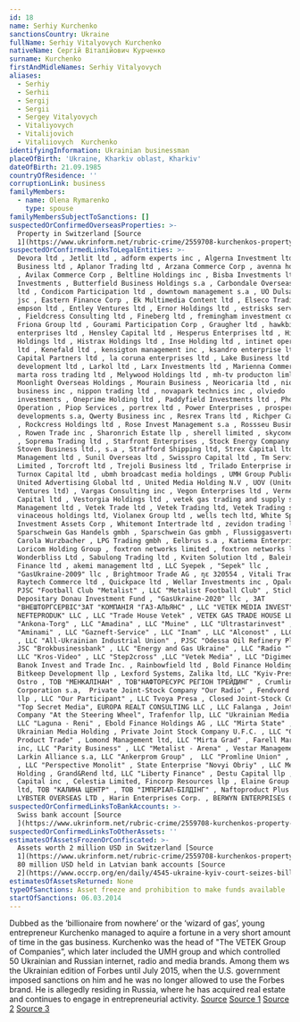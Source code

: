 ```yaml
---
id: 18
name: Serhiy Kurchenko
sanctionsCountry: Ukraine
fullName: Serhiy Vitalyovych Kurchenko
nativeName: Сергій Віталійович Курченко
surname: Kurchenko
firstAndMidleNames: Serhiy Vitalyovych
aliases:
  - Serhiy
  - Serhii
  - Sergij
  - Sergii
  - Sergey Vitalyovych
  - Vitaliyovych
  - Vitalijovich
  - Vitaliiovych  Kurchenko
identifyingInformation: Ukrainian businessman
placeOfBirth: 'Ukraine, Kharkiv oblast, Kharkiv'
dateOfBirth: 21.09.1985
countryOfResidence: ''
corruptionLink: business
familyMembers:
  - name: Olena Rymarenko
    type: spouse
familyMembersSubjectToSanctions: []
suspectedOrConfirmedOverseasProperties: >-
  Property in Switzerland [Source
  1](https://www.ukrinform.net/rubric-crime/2559708-kurchenkos-property-arrested-in-switzerland.html)
suspectedOrConfirmedLinksToLegalEntities: >-
  Devora ltd , Jetlit ltd , adform experts inc , Algerna Investment ltd , Anapom
  Business ltd , Aplanor Trading ltd , Arzana Commerce Corp , avenna holding ltd
  , Avilax Commerce Corp , Beltline Holdings inc , Bisba Investments ltd , Biven
  Investments , Butterfield Business Holdings s.a , Carbondale Overseas Group
  ltd , Condicom Participation ltd , downtown management s.a , UO Dulsa Capital
  jsc , Eastern Finance Corp , Ek Multimedia Content ltd , Elseco Trading ltd ,
  empson ltd , Entley Ventures ltd , Ernor Holdings ltd , estrisks services ltd
  , Fieldcress Consulting ltd , Fineberg ltd , fremingham investment corp ,
  Friona Group ltd , Gourami Participation Corp , Graugher ltd , hawkbit
  enterprises ltd , Hensley Capital ltd , Hesperus Enterprises ltd , Hickery
  Holdings ltd , Histrax Holdings ltd , Inse Holding ltd , intinet operations
  ltd , Kenefald ltd , kensigton management inc , ksandro enterprise ltd , Kuser
  Capital Partners ltd , la coruna enterprises ltd , Lake Business ltd , landow
  development ltd , Larkol ltd , Larx Investments ltd , Marienna Commerce ltd ,
  marta ross trading ltd , Melywood Holdings ltd , mh-tv producton limltdited ,
  Moonlight Overseas Holdings , Mourain Business , Neoricaria ltd , niolax
  business inc , nippon trading ltd , novapark technics inc , olviedo
  investments , Oneprime Holding ltd , Paddyfield Investments ltd , Phonrun
  Operation , Piop Services , portrex ltd , Power Enterprises , prosperity
  developments s.a, Qwerty Business inc , Resrex Trans ltd , Richper Capital ltd
  , Rockcress Holdings ltd , Rose Invest Management s.a , Rossseu Business Group
  , Rowen Trade inc , Sharonrich Estate llp , sherell limited , skycone limited
  , Soprema Trading ltd , Starfront Enterprises , Stock Energy Company inc ,
  Stoven Business ltd., s.a , Strafford Shipping ltd, Strex Capital ltd , Subfor
  Management ltd , Sunil Overseas ltd , Swisspro Capital ltd , Tm Service
  Limited , Torcroft ltd , Trejoli Business ltd , Trilado Enterprise inc ,
  Turnox Capital ltd , ubmh broadcast media holdings , UMH Group Public ltd ,
  United Advertising Global ltd , United Media Holding N.V , UOV (United Online
  Ventures ltd) , Vargas Consulting inc , Vegon Enterprises ltd , Vernell
  Capital ltd , Vestorgia Holdings ltd , vetek gas trading and supply sa , Vetek
  Management ltd , Vetek Trade ltd , Vetek Trading ltd, Vetek Trading sa,
  vinaceous holdings ltd, Violanex Group ltd , wells tech ltd, White Springs
  Investment Assets Corp , Whitemont Intertrade ltd , zevidon trading ltd ,
  Sparschwein Gas Handels gmbh , Sparschwein Gas gmbh , Flussiggasvertried GMBH
  Carola Wurzbacher , LPG Trading gmbh , Eelbrus s.a , Katiema Enterprises ltd ,
  Loricom Holding Group , foxtron networks limited , foxtron networks ltd ,
  Wonderbliss Ltd , Sabulong Trading ltd , Kviten Solution ltd , Baleingate
  Finance ltd , akemi management ltd , LLC Syepek , "Sepek" llc ,
  "GasUkraine-2009" llc , Brightmoor Trade AG , ηε 320554 , Vitali Trading ltd ,
  Raytech Commerce ltd , Quickpace ltd , Wellar Investments inc , Opalcore ltd ,
  PJSC "Football Club "Metalist" , LLC "Metalist Football Club" , Stichting
  Depositary Donau Investment Fund , "GasUkraine-2020" llc , ЗАТ
  "ВНЕШТОРГСЕРВІС"ЗАТ "КОМПАНІЯ "ГАЗ-АЛЬЯНС" , LLC "VETEK MEDIA INVEST" , "VETEK
  NEFTEPRODUK" LLC , LLC "Trade House Vetek" , VETEK GAS TRADE HOUSE LLC , LLC
  "Ankona-Torg" , LLC "Amadina" , LLC "Muine" , LLC "Ultrastarinvest" , LLC
  "Aminami" , LLC "Gazneft-Service" , LLC "Inam" , LLC "Alconost" , LLC "Higan"
  , LLC "All-Ukrainian Industrial Union" , PJSC "Odessa Oil Refinery Plant" ,
  JSC "Brokbusinessbank" , LLC "Energy and Gas Ukraine" , LLC "Radio "Trust" ,
  LLC "Kros-Video" , LLC "Step2cross" ,LLC "Vetek Media" , LLC "Digimedia" ,
  Banok Invest and Trade Inc. , Rainbowfield ltd , Bold Finance Holdings AG,
  Bitkeep Development llp , Lexford Systems, Zalika ltd, LLC "Kyiv-Press" , LLC
  Ostro , ТОВ "МЕНКАЛІНАН" , ТОВ"НАФТОРЕСУРС РЕГІОН ТРЕЙДИНГ" , Crumlin
  Corporation s.a,  Private Joint-Stock Company "Our Radio" , Fendvord Project
  llp , LLC "Our Participant" , LLC Tvoya Presa , Closed Joint-Stock Company
  "Top Secret Media", EUROPA REALT CONSULTING LLC , LLC Falanga , Joint-Stock
  Company "At the Steering Wheel", Trafenfor llp, LLC "Ukrainian Media Group" ,
  LLC "Laguna - Reni" , Ebold Finance Holdings AG , LLC "Mirta State" , LLC
  Ukrainian Media Holding , Private Joint Stock Company U.F.C. , LLC "Good
  Product Trade" , Lomond Management ltd, LLC "Mirta Grad" , Farell Marketing
  inc, LLC "Parity Business" , LLC "Metalist - Arena" , Vestar Management s.a,
  Larkin Alliance s.a, LLC "Ankerprom Group" ,  LLC "Promline Union" , LLC MS-1
  , LLC "Perspective Monolit" , State Enterprise "Novyi Obriy" , LLC Metalist
  Holding , Grand&Rend ltd, LLC "Liberty Finance" , Destu Capital llp , Canyon
  Capital inc , Celestia Limited, Fincorp Resources llp , Elaine Group Invest
  ltd, ТОВ "КАЛИНА ЦЕНТР" , ТОВ "ІМПЕРІАЛ-БІЛДІНГ" , Naftoproduct Plus LLC ,
  LYBSTER OVERSEAS LTD , Harin Enterprises Corp. , BERWYN ENTERPRISES CORP 
suspectedOrConfirmedLinksToBankAccounts: >-
  Swiss bank account [Source
  ](https://www.ukrinform.net/rubric-crime/2559708-kurchenkos-property-arrested-in-switzerland.html)
suspectedOrConfirmedLinksToOtherAssets: ''
estimatesOfAssetsFrozenOrConfiscated: >-
  Assets worth 2 million USD in Switzerland [Source
  1](https://www.ukrinform.net/rubric-crime/2559708-kurchenkos-property-arrested-in-switzerland.html)
  80 million USD held in Latvian bank accounts [Source
  2](https://www.occrp.org/en/daily/4545-ukraine-kyiv-court-seizes-billionaire-kurchenko-s-14-offshore-accounts)
estimatesOfAssetsReturned: None
typeOfSanctions: Asset freeze and prohibition to make funds available
startOfSanctions: 06.03.2014
---
```

Dubbed as the ‘billionaire from nowhere’ or the ‘wizard of gas’, young 
entrepreneur Kurchenko managed to aquire a fortune in a very short amount of 
time in the gas business. Kurchenko was the head of "The VETEK Group of 
Companies”,  which later included the UMH group and which controlled 50 
Ukrainian and Russian internet, radio and media brands. Among them ws the 
Ukrainian edition of Forbes until July 2015, when the U.S. government imposed 
sanctions on him and he was no longer allowed to use the Forbes brand. He is 
allegedly residing in Russia, where he has acquired real estate and continues to 
engage in entrepreneurial activity. 
[Source](https://www.reuters.com/article/us-russia-capitalism-kurchenko-specialre/special-report-how-a-29-year-old-ukrainian-made-a-killing-on-russian-gas-idUSKBN0JP1KO20141212) 
[Source 
1](https://www.thedailybeast.com/sergiy-kurchenko-ukraines-missing-oligarch) 
[Source 
2](https://www.kyivpost.com/article/content/business/forbes-takes-further-steps-to-deny-fugitive-kurchenko-foreign-language-publishing-license-395353.html) 
[Source 
3](http://euromaidanpress.com/2016/11/02/smuggling-business-donbas-criminal-coal-akhmetov-kurchenko-cigarettes-ukraine-russia/)
